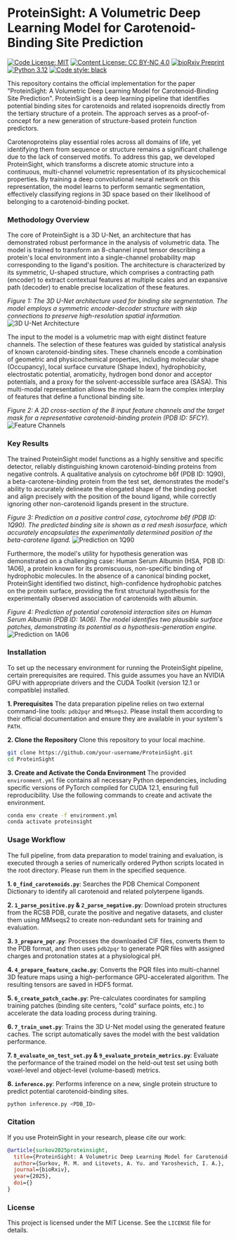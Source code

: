 # ProteinSight: A Volumetric Deep Learning Model for Carotenoid-Binding Site Prediction

[![Code License: MIT](https://img.shields.io/badge/Code%20License-MIT-yellow.svg)](https://opensource.org/licenses/MIT) [![Content License: CC BY-NC 4.0](https://img.shields.io/badge/Content%20License-CC%20BY--NC%204.0-lightgrey.svg)](https://creativecommons.org/licenses/by-nc/4.0/) [![bioRxiv Preprint](https://img.shields.io/badge/bioRxiv-Preprint-blue.svg)](https://doi.org/YOUR_DOI_HERE) [![Python 3.12](https://img.shields.io/badge/python-3.12-blue.svg)](https://www.python.org/downloads/release/python-3120/) [![Code style: black](https://img.shields.io/badge/code%20style-black-000000.svg)](https://github.com/psf/black)

This repository contains the official implementation for the paper "ProteinSight: A Volumetric Deep Learning Model for Carotenoid-Binding Site Prediction". ProteinSight is a deep learning pipeline that identifies potential binding sites for carotenoids and related isoprenoids directly from the tertiary structure of a protein. The approach serves as a proof-of-concept for a new generation of structure-based protein function predictors.

Carotenoproteins play essential roles across all domains of life, yet identifying them from sequence or structure remains a significant challenge due to the lack of conserved motifs. To address this gap, we developed ProteinSight, which transforms a discrete atomic structure into a continuous, multi-channel volumetric representation of its physicochemical properties. By training a deep convolutional neural network on this representation, the model learns to perform semantic segmentation, effectively classifying regions in 3D space based on their likelihood of belonging to a carotenoid-binding pocket.

### Methodology Overview

The core of ProteinSight is a 3D U-Net, an architecture that has demonstrated robust performance in the analysis of volumetric data. The model is trained to transform an 8-channel input tensor describing a protein's local environment into a single-channel probability map corresponding to the ligand's position. The architecture is characterized by its symmetric, U-shaped structure, which comprises a contracting path (encoder) to extract contextual features at multiple scales and an expansive path (decoder) to enable precise localization of these features.

*Figure 1: The 3D U-Net architecture used for binding site segmentation. The model employs a symmetric encoder-decoder structure with skip connections to preserve high-resolution spatial information.*
![3D U-Net Architecture](Figures/U-net-architecture.png)

The input to the model is a volumetric map with eight distinct feature channels. The selection of these features was guided by statistical analysis of known carotenoid-binding sites. These channels encode a combination of geometric and physicochemical properties, including molecular shape (Occupancy), local surface curvature (Shape Index), hydrophobicity, electrostatic potential, aromaticity, hydrogen bond donor and acceptor potentials, and a proxy for the solvent-accessible surface area (SASA). This multi-modal representation allows the model to learn the complex interplay of features that define a functional binding site.

*Figure 2: A 2D cross-section of the 8 input feature channels and the target mask for a representative carotenoid-binding protein (PDB ID: 5FCY).*
![Feature Channels](Figures/feature_channels.png)

### Key Results

The trained ProteinSight model functions as a highly sensitive and specific detector, reliably distinguishing known carotenoid-binding proteins from negative controls. A qualitative analysis on cytochrome b6f (PDB ID: 1Q90), a beta-carotene-binding protein from the test set, demonstrates the model's ability to accurately delineate the elongated shape of the binding pocket and align precisely with the position of the bound ligand, while correctly ignoring other non-carotenoid ligands present in the structure.

*Figure 3: Prediction on a positive control case, cytochrome b6f (PDB ID: 1Q90). The predicted binding site is shown as a red mesh isosurface, which accurately encapsulates the experimentally determined position of the beta-carotene ligand.*
![Prediction on 1Q90](Figures/1Q90.png)

Furthermore, the model's utility for hypothesis generation was demonstrated on a challenging case: Human Serum Albumin (HSA, PDB ID: 1A06), a protein known for its promiscuous, non-specific binding of hydrophobic molecules. In the absence of a canonical binding pocket, ProteinSight identified two distinct, high-confidence hydrophobic patches on the protein surface, providing the first structural hypothesis for the experimentally observed association of carotenoids with albumin.

*Figure 4: Prediction of potential carotenoid interaction sites on Human Serum Albumin (PDB ID: 1A06). The model identifies two plausible surface patches, demonstrating its potential as a hypothesis-generation engine.*
![Prediction on 1A06](Figures/1A06.png)

### Installation

To set up the necessary environment for running the ProteinSight pipeline, certain prerequisites are required. This guide assumes you have an NVIDIA GPU with appropriate drivers and the CUDA Toolkit (version 12.1 or compatible) installed.

**1. Prerequisites**
The data preparation pipeline relies on two external command-line tools: `pdb2pqr` and `MMseqs2`. Please install them according to their official documentation and ensure they are available in your system's `PATH`.

**2. Clone the Repository**
Clone this repository to your local machine.
```bash
git clone https://github.com/your-username/ProteinSight.git
cd ProteinSight
```

**3. Create and Activate the Conda Environment**
The provided `environment.yml` file contains all necessary Python dependencies, including specific versions of PyTorch compiled for CUDA 12.1, ensuring full reproducibility. Use the following commands to create and activate the environment.
```bash
conda env create -f environment.yml
conda activate proteinsight
```

### Usage Workflow

The full pipeline, from data preparation to model training and evaluation, is executed through a series of numerically ordered Python scripts located in the root directory. Please run them in the specified sequence.

**1. `0_find_carotenoids.py`**: Searches the PDB Chemical Component Dictionary to identify all carotenoid and related polyterpene ligands.

**2. `1_parse_positive.py` & `2_parse_negative.py`**: Download protein structures from the RCSB PDB, curate the positive and negative datasets, and cluster them using MMseqs2 to create non-redundant sets for training and evaluation.

**3. `3_prepare_pqr.py`**: Processes the downloaded CIF files, converts them to the PDB format, and then uses `pdb2pqr` to generate PQR files with assigned charges and protonation states at a physiological pH.

**4. `4_prepare_feature_cache.py`**: Converts the PQR files into multi-channel 3D feature maps using a high-performance GPU-accelerated algorithm. The resulting tensors are saved in HDF5 format.

**5. `6_create_patch_cache.py`**: Pre-calculates coordinates for sampling training patches (binding site centers, "cold" surface points, etc.) to accelerate the data loading process during training.

**6. `7_train_unet.py`**: Trains the 3D U-Net model using the generated feature caches. The script automatically saves the model with the best validation performance.

**7. `8_evaluate_on_test_set.py` & `9_evaluate_protein_metrics.py`**: Evaluate the performance of the trained model on the held-out test set using both voxel-level and object-level (volume-based) metrics.

**8. `inference.py`**: Performs inference on a new, single protein structure to predict potential carotenoid-binding sites.
```bash
python inference.py <PDB_ID>
```

### Citation

If you use ProteinSight in your research, please cite our work:

```bibtex
@article{surkov2025proteinsight,
  title={ProteinSight: A Volumetric Deep Learning Model for Carotenoid-Binding Site Prediction},
  author={Surkov, M. M. and Litovets, A. Yu. and Yaroshevich, I. A.},
  journal={bioRxiv},
  year={2025},
  doi={}
}
```

### License

This project is licensed under the MIT License. See the `LICENSE` file for details.